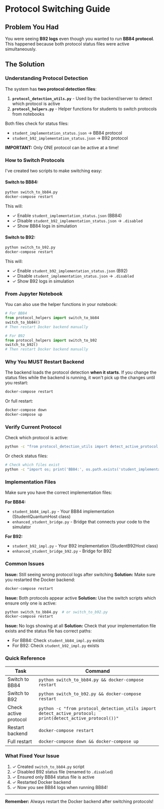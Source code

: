 # Protocol Switching Guide

## Problem You Had
You were seeing **B92 logs** even though you wanted to run **BB84 protocol**. This happened because both protocol status files were active simultaneously.

## The Solution

### Understanding Protocol Detection

The system has **two protocol detection files**:

1. **`protocol_detection_utils.py`** - Used by the backend/server to detect which protocol is active
2. **`protocol_helpers.py`** - Helper functions for students to switch protocols from notebooks

Both files check for status files:
- `student_implementation_status.json` → BB84 protocol
- `student_b92_implementation_status.json` → B92 protocol

**IMPORTANT:** Only ONE protocol can be active at a time!

### How to Switch Protocols

I've created two scripts to make switching easy:

#### Switch to BB84:
```bash
python switch_to_bb84.py
docker-compose restart
```

This will:
- ✓ Enable `student_implementation_status.json` (BB84)
- ✓ Disable `student_b92_implementation_status.json` → `.disabled`
- ✓ Show BB84 logs in simulation

#### Switch to B92:
```bash
python switch_to_b92.py
docker-compose restart
```

This will:
- ✓ Enable `student_b92_implementation_status.json` (B92)
- ✓ Disable `student_implementation_status.json` → `.disabled`
- ✓ Show B92 logs in simulation

### From Jupyter Notebook

You can also use the helper functions in your notebook:

```python
# For BB84
from protocol_helpers import switch_to_bb84
switch_to_bb84()
# Then restart Docker backend manually

# For B92
from protocol_helpers import switch_to_b92
switch_to_b92()
# Then restart Docker backend manually
```

### Why You MUST Restart Backend

The backend loads the protocol detection **when it starts**. If you change the status files while the backend is running, it won't pick up the changes until you restart:

```bash
docker-compose restart
```

Or full restart:
```bash
docker-compose down
docker-compose up
```

### Verify Current Protocol

Check which protocol is active:

```bash
python -c "from protocol_detection_utils import detect_active_protocol; print('Active:', detect_active_protocol())"
```

Or check status files:
```bash
# Check which files exist
python -c "import os; print('BB84:', os.path.exists('student_implementation_status.json')); print('B92:', os.path.exists('student_b92_implementation_status.json'))"
```

### Implementation Files

Make sure you have the correct implementation files:

**For BB84:**
- `student_bb84_impl.py` - Your BB84 implementation (StudentQuantumHost class)
- `enhanced_student_bridge.py` - Bridge that connects your code to the simulator

**For B92:**
- `student_b92_impl.py` - Your B92 implementation (StudentB92Host class)
- `enhanced_student_bridge_b92.py` - Bridge for B92

### Common Issues

**Issue:** Still seeing wrong protocol logs after switching
**Solution:** Make sure you restarted the Docker backend:
```bash
docker-compose restart
```

**Issue:** Both protocols appear active
**Solution:** Use the switch scripts which ensure only one is active:
```bash
python switch_to_bb84.py  # or switch_to_b92.py
docker-compose restart
```

**Issue:** No logs showing at all
**Solution:** Check that your implementation file exists and the status file has correct paths:
- For BB84: Check `student_bb84_impl.py` exists
- For B92: Check `student_b92_impl.py` exists

### Quick Reference

| Task | Command |
|------|---------|
| Switch to BB84 | `python switch_to_bb84.py && docker-compose restart` |
| Switch to B92 | `python switch_to_b92.py && docker-compose restart` |
| Check active protocol | `python -c "from protocol_detection_utils import detect_active_protocol; print(detect_active_protocol())"` |
| Restart backend | `docker-compose restart` |
| Full restart | `docker-compose down && docker-compose up` |

### What Fixed Your Issue

1. ✓ Created `switch_to_bb84.py` script
2. ✓ Disabled B92 status file (renamed to `.disabled`)
3. ✓ Ensured only BB84 status file is active
4. ✓ Restarted Docker backend
5. ✓ Now you see BB84 logs when running BB84!

---

**Remember:** Always restart the Docker backend after switching protocols!


